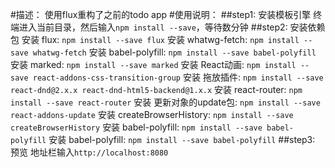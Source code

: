 #描述：
使用flux重构了之前的todo app
#使用说明：
##step1: 安装模板引擎
终端进入当前目录，然后输入`npm install --save`，等待数分钟
##step2: 安装依赖包
安装 flux: `npm install --save flux`
安装 whatwg-fetch: `npm install --save whatwg-fetch`
安装 babel-polyfill: `npm install --save babel-polyfill`
安装 marked: `npm install --save marked`
安装 React动画: `npm install --save react-addons-css-transition-group`
安装 拖放插件: `npm install --save react-dnd@2.x.x react-dnd-html5-backend@1.x.x`
安装 react-router: `npm install --save react-router`
安装 更新对象的update包: `npm install --save react-addons-update`
安装 createBrowserHistory: `npm install --save createBrowserHistory`
安装 babel-polyfill: `npm install --save babel-polyfill`
安装 babel-polyfill: `npm install --save babel-polyfill`
##step3:  预览
地址栏输入`http://localhost:8080`
